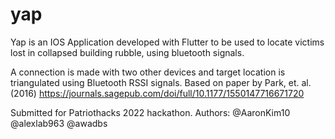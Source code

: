 # yap

Yap is an IOS Application developed with Flutter to be used to locate victims lost in collapsed building rubble, using bluetooth signals.

A connection is made with two other devices and target location is triangulated using Bluetooth RSSI signals.
Based on paper by Park, et. al. (2016) https://journals.sagepub.com/doi/full/10.1177/1550147716671720

Submitted for Patriothacks 2022 hackathon. Authors: @AaronKim10 @alexlab963 @awadbs 
